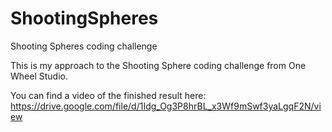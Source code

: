 # ShootingSpheres
Shooting Spheres coding challenge

This is my approach to the Shooting Sphere coding challenge from One Wheel Studio.

You can find a video of the finished result here: https://drive.google.com/file/d/1Idg_Og3P8hrBL_x3Wf9mSwf3yaLgqF2N/view
